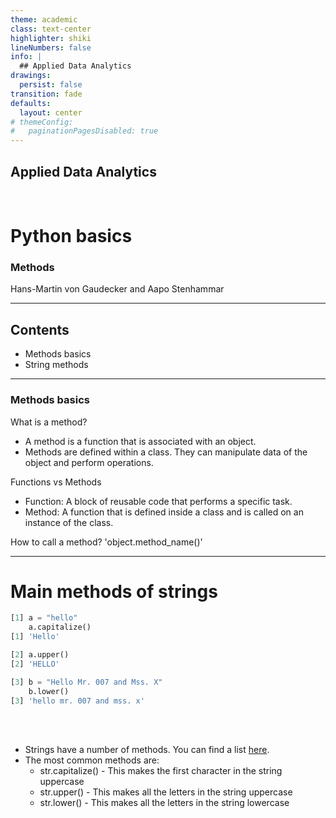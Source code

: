 ```yaml
---
theme: academic
class: text-center
highlighter: shiki
lineNumbers: false
info: |
  ## Applied Data Analytics
drawings:
  persist: false
transition: fade
defaults:
  layout: center
# themeConfig:
#   paginationPagesDisabled: true
---
```


## Applied Data Analytics

<br>

# Python basics

### Methods

Hans-Martin von Gaudecker and Aapo Stenhammar

---

## Contents

- Methods basics
- String methods

---

### Methods basics

What is a method?
- A method is a function that is associated with an object.
- Methods are defined within a class. They can manipulate data of the object and perform operations.

Functions vs Methods
- Function: A block of reusable code that performs a specific task.
- Method: A function that is defined inside a class and is called on an instance of the class.

How to call a method?
'object.method_name()'


---

# Main methods of strings

<div class="flex gap-8">
<div>

```python
[1] a = "hello"
    a.capitalize()
[1] 'Hello'

[2] a.upper()
[2] 'HELLO'

[3] b = "Hello Mr. 007 and Mss. X"
    b.lower()
[3] 'hello mr. 007 and mss. x'
```

</div>
<div>
<br>
<br>

- Strings have a number of methods.
  You can find a list [here](https://www.w3schools.com/python/python_ref_string.asp).
- The most common methods are:
  - str.capitalize() - This makes the first character in the string uppercase
  - str.upper() - This makes all the letters in the string uppercase
  - str.lower() - This makes all the letters in the string lowercase
</div>
</div>
